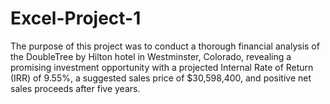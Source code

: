 # Excel-Project-1
The purpose of this project was to conduct a thorough financial analysis of the DoubleTree by Hilton hotel in Westminster, Colorado, 
revealing a promising investment opportunity with a projected Internal Rate of Return (IRR) of 9.55%,
a suggested sales price of $30,598,400, and positive net sales proceeds after five years.
